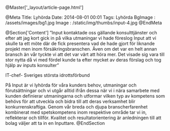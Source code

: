 @Master['_layout/article-page.html'] 

@Meta
Title: Lyhörda
Date: 2014-08-01 00:01
Tags: Lyhörda
BgImage : /assets/images/bg1.jpg
Image : /static/img/thumbs/input-4.jpg
@EndMeta

@Section['Content']
”Input kontaktade oss gällande konsulttjänster och efter att jag kort gick in på vilka utmaningar vi hade föreslog Input att vi skulle ta ett möte där de fick presentera vad de hade gjort för liknande projekt men inom försäkringsbranschen. Även om det var en helt annan bransch än vår tyckte vi att det var värt att höra mer. Det visade sig vara till stor nytta då vi med fördel kunde ta efter mycket av deras förslag och tog hjälp av inputs konsulter”
 
IT-chef- Sveriges största idrottsförbund
 
På Input är vi lyhörda
för våra kunders behov, utmaningar och förutsättningar och vi utgår alltid ifrån dessa när vi i nära samarbete med kunden definierar utmaningarna och utformar vilken typ av kompetens som behövs för att utveckla och bidra till att deras verksamhet blir konkurrenskraftiga. Genom vår breda och djupa branscherfarenhet kombinerat med spetskompetens inom respektive område tar vi in, reflekterar och tillför. Kvalitet och resultatorientering är anledningen till att bolag väljer att ta in en Inputtare.
@EndSection
